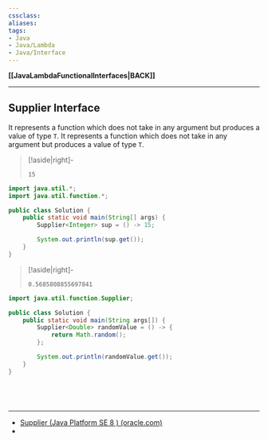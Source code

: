 ```yaml
---
cssclass:
aliases:
tags:
- Java
- Java/Lambda 
- Java/Interface 
---
```

**[[JavaLambdaFunctionalInterfaces|BACK]]**

---
## Supplier Interface
It represents a function which does not take in any argument but produces a value of type `T`. It represents a function which does not take in any argument but produces a value of type `T`.
>[!aside|right]-
> ```
> 15
> ```

```java
import java.util.*;
import java.util.function.*;

public class Solution {
    public static void main(String[] args) {
        Supplier<Integer> sup = () -> 15;

        System.out.println(sup.get());
    }
}
```
>[!aside|right]-
> ```
> 0.5685808855697841
> ```

```java
import java.util.function.Supplier;

public class Solution {
    public static void main(String args[]) {
        Supplier<Double> randomValue = () -> {
            return Math.random();
        };

        System.out.println(randomValue.get());
    }
}
```

<br>

# 
---
- [Supplier (Java Platform SE 8 ) (oracle.com)](https://docs.oracle.com/javase/8/docs/api/java/util/function/Supplier.html)
- 